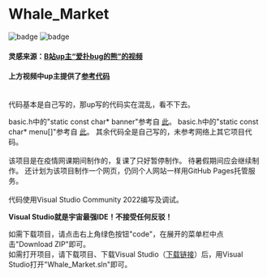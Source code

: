 # Whale_Market

![badge](https://img.shields.io/static/v1?label=MadeBy&message=striumve&color=informational)
![badge](https://img.shields.io/static/v1?label=CodeMark&message=Perfect&color=success)

#### 灵感来源：[B站up主“爱扑bug的熊”的视频](https://b23.tv/VXcekpT)
#### 上方视频中up主提供了[参考代码](https://github.com/201220014/WhaleMarket)
<br>
代码基本是自己写的，那up写的代码实在混乱，看不下去。

basic.h中的"static const char* banner"参考自 
[此](https://github.com/201220014/WhaleMarket/blob/master/src/tools/hint.c)。
basic.h中的"static const char* menu[]"参考自 
[此](https://github.com/201220014/WhaleMarket/blob/master/src/menu/menu.c)。
其余代码全是自己写的，未参考网络上其它项目代码。
<br><br>
该项目是在疫情网课期间制作的，复课了只好暂停制作。
待暑假期间应会继续制作。
还计划为该项目制作一个网页，仍同个人网站一样用GitHub Pages托管服务。
<br><br>
代码使用Visual Studio Community 2022编写及调试。

**Visual Studio就是宇宙最强IDE！不接受任何反驳！**

如需下载项目，请点击右上角绿色按钮"code"，在展开的菜单栏中点击"Download ZIP"即可。
<br>
如需打开项目，请下载项目、下载Visual Studio（[下载链接](https://visualstudio.microsoft.com/zh-hans/)）后，用Visual Studio打开"Whale_Market.sln"即可。
